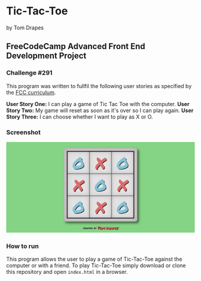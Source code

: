 # Tic-Tac-Toe
by Tom Drapes
## FreeCodeCamp Advanced Front End Development Project
### Challenge #291

This program was written to fullfil the following user stories as specified by the [FCC curriculum](https://www.freecodecamp.org/challenges/build-a-tic-tac-toe-game).

**User Story One:** I can play a game of Tic Tac Toe with the computer.
**User Story Two:** My game will reset as soon as it's over so I can play again.
**User Story Three:** I can choose whether I want to play as X or O.  

### Screenshot
![screen](https://github.com/doctorApes/tic-tac-toe/blob/master/img/tictactoe.png)

### How to run
This program allows the user to play a game of Tic-Tac-Toe against the computer or with a friend.
To play Tic-Tac-Toe simply download or clone this repository and open `index.html` in a browser. 


